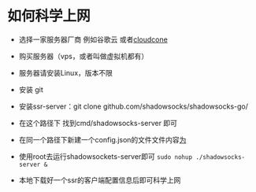 # 如何科学上网

- 选择一家服务器厂商 例如谷歌云 或者[cloudcone](https://app.cloudcone.com/?ref=2525)

-  购买服务器（vps，或者叫做虚拟机都有）

- 服务器请安装Linux，版本不限

- 安装 git

- 安装ssr-server：git clone github.com/shadowsocks/shadowsocks-go/ 

- 在这个路径下 找到cmd/shadowsocks-server 即可

- 在同一个路径下新建一个config.json的文件文件内容[为](https://github.com/shadowsocks/shadowsocks-go/blob/master/config.json)

- 使用root去运行shadowsockets-server即可 `sudo nohup ./shadowsocks-server &`

- 本地下载好一个ssr的客户端配置信息后即可科学上网
